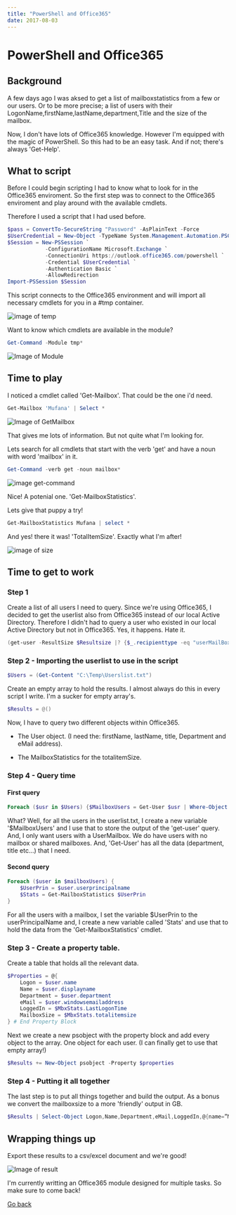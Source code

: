 ```yaml
---
title: "PowerShell and Office365"
date: 2017-08-03
---
```


# PowerShell and Office365

## Background

A few days ago I was aksed to get a list of mailboxstatistics from a few or our users. Or to be more precise; a list of users with their LogonName,firstName,lastName,department,Title and the size of the mailbox. 

Now, I don't have lots of Office365 knowledge. However I'm equipped with the magic of PowerShell. So this had to be an easy task. And if not; there's always 'Get-Help'.

## What to script

Before I could begin scripting I had to know what to look for in the Office365 enviroment. So the first step was to connect to the Office365 enviroment and play around with the available cmdlets.

Therefore I used a script that I had used before.

```PowerShell
$pass = ConvertTo-SecureString "Password" -AsPlainText -Force
$UserCredential = New-Object -TypeName System.Management.Automation.PSCredential -ArgumentList "UserID@onmicrosoft.com", $pass
$Session = New-PSSession `
            -ConfigurationName Microsoft.Exchange `
            -ConnectionUri https://outlook.office365.com/powershell `
            -Credential $UserCredential `
            -Authentication Basic `
            -AllowRedirection 
Import-PSSession $Session
```

This script connects to the Office365 environment and will import all necessary cmdlets for you in a #tmp container.

![image of temp](https://i0.wp.com/codeinblue.files.wordpress.com/2017/08/2.png)

Want to know which cmdlets are available in the module?

```PowerShell
Get-Command -Module tmp*
```

![Image of Module](https://i1.wp.com/codeinblue.files.wordpress.com/2017/08/3.png)

## Time to play

I noticed a cmdlet called 'Get-Mailbox'. That could be the one i'd need. 

```PowerShell
Get-Mailbox 'Mufana' | Select *
```

![Image of GetMailbox](https://i0.wp.com/codeinblue.files.wordpress.com/2017/08/4.png)

That gives me lots of information. But not quite what I'm looking for. 

Lets search for all cmdlets that start with the verb 'get' and have a noun with word 'mailbox' in it.

```PowerShell
Get-Command -verb get -noun mailbox*
```

![image get-command](https://i1.wp.com/codeinblue.files.wordpress.com/2017/08/6.png)

Nice! A potenial one. 'Get-MailboxStatistics'.

Lets give that puppy a try!

```PowerShell
Get-MailboxStatistics Mufana | select *
```

And yes! there it was! 'TotalItemSize'. Exactly what I'm after!

![image of size](https://i1.wp.com/codeinblue.files.wordpress.com/2017/08/5.png)

## Time to get to work

### Step 1

Create a list of all users I need to query. Since we're using Office365, I decided to get the userlist also from Office365 instead of our local Active Directory. Therefore I didn't had to query a user who existed in our local Active Directory but not in Office365. Yes, it happens. Hate it.

```PowerShell
(get-user -ResultSize $Resultsize |? {$_.recipienttype -eq "userMailBox"}).displayname | out-file C:\Temp\Userlist.txt"
```

### Step 2 - Importing the userlist to use in the script

```PowerShell
$Users = (Get-Content "C:\Temp\Userslist.txt")
```

 Create an empty array to hold the results. I almost always do this in every script I write. I'm a sucker for empty array's.

```PowerShell
$Results = @()
```

Now, I have to query two different objects within Office365.

* The User object. (I need the: firstName, lastName, title, Department and eMail address).

* The MailboxStatistics for the totalitemSize.

### Step 4 - Query time

#### First query

```PowerShell
Foreach ($usr in $Users) {$MailboxUsers = Get-User $usr | Where-Object {$_.recipienttype -eq "UserMailbox"}
```

What?
Well, for all the users in the userlist.txt, I create a new variable '$MailboxUsers' and I use that to store the output of the 'get-user' query. And, I only want users with a UserMailbox. We do have users with no mailbox or shared mailboxes. And, 'Get-User' has all the data (department, title etc...) that I need.

#### Second query

```PowerShell
Foreach ($user in $mailboxUsers) {
    $UserPrin = $user.userprincipalname
    $Stats = Get-MailboxStatistics $UserPrin
}
```

For all the users with a mailbox, I set the variable $UserPrin to the userPrincipalName and, I create a new variable called 'Stats' and use that to hold the data from the 'Get-MailboxStatistics' cmdlet.

### Step 3 - Create a property table.

Create a table that holds all the relevant data. 

```PowerShell
$Properties = @{
    Logon = $user.name
    Name = $user.displayname
    Department = $user.department
    eMail = $user.windowsemailaddress
    LoggedIn = $MbxStats.LastLogonTime
    MailboxSize = $MbxStats.totalitemsize
} # End Property Block
```

Next we create a new psobject with the property block and add every object to the array. One object for each user. (I can finally get to use that empty array!)

```PowerShell
$Results += New-Object psobject -Property $properties
```

### Step 4 - Putting it all together

The last step is to put all things together and build the output. As a bonus we convert the mailboxsize to a more 'friendly' output in GB. 

```PowerShell
$Results | Select-Object Logon,Name,Department,eMail,LoggedIn,@{name=”MailBoxSize (GB)”; expression={[math]::Round( ` ($_.mailboxsize.ToString().Split(“(“)[1].Split(” “)[0].Replace(“,”,””)/1GB),2)}}
```

## Wrapping things up

Export these results to a csv/excel document and we're good!

![Image of result](https://i2.wp.com/codeinblue.files.wordpress.com/2017/08/7.png)

I'm currently writting an Office365 module designed for multiple tasks. So make sure to come back!

[Go back](https://mufana.github.io/blog)
